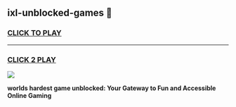 
## ixl-unblocked-games 👋
<h3>
<a href="https://premium.freeplayer.one?title=ixl-unblocked-games&ref=14F">CLICK TO PLAY</a></h3>
<hr>

<h3>
<a href="https://premium.freeplayer.one?title=ixl-unblocked-games&ref=14F">CLICK 2 PLAY</a>
  
</h3>

<a href="https://premium.freeplayer.one?title=ixl-unblocked-games&ref=12F/"><img src="https://clearcache.store/games.png"></a>


**worlds hardest game unblocked: Your Gateway to Fun and Accessible Online Gaming**
